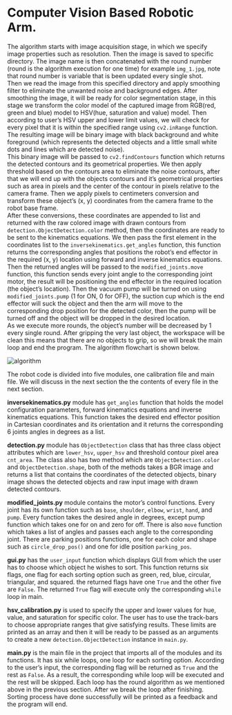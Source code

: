 # Computer Vision Based Robotic Arm.  

The algorithm starts with image acquisition stage, in which we specify image properties such as resolution. Then the 
image is saved to specific directory. The image name is then concatenated with the round number (round is the algorithm 
execution for one time) for example `img_1.jpg`, note that round number is variable that is been updated every single 
shot.  
Then we read the image from this specified directory and apply smoothing filter to eliminate the unwanted noise and background edges. After smoothing the image, it will be ready for color segmentation stage, in this stage we transform the color model of the captured image from RGB(red, green and blue) model to HSV(hue, saturation and value) model. Then according to user’s HSV upper and lower limit values, we will check for every pixel that it is within the specified range using `cv2.inRange` function. The resulting image will be binary image with black background and white foreground (which represents the detected objects and a little small white dots and lines which are detected noise).  
This binary image will be passed to `cv2.findContours` function which returns the detected contours and its geometrical properties. We then apply threshold
based on the contours area to eliminate the noise contours, after that we will end up with the objects contours and it’s geometrical properties such as area in pixels and the center of the contour in pixels relative to the camera frame. Then we apply pixels to centimeters conversion and transform these object’s (x, y) coordinates from the camera frame to the robot base frame.  
After these conversions, these coordinates are appended to list and returned with the raw colored image with drawn contours from `detection.ObjectDetection.color` method, then the coordinates are ready to be sent to the kinematics equations. We then pass the first element in the coordinates list to the `inversekinematics.get_angles` function, this function returns the corresponding angles that positions the robot’s end effector in the required (x, y) location using forward and inverse kinematics equations. Then the returned angles will be passed to the `modified_joints.move` function, this function sends every joint angle to the corresponding joint motor, the result will be positioning the end effector in the required location (the object’s location). Then the vacuum pump will be turned on using `modified_joints.pump` (1 for ON, 0 for OFF), the suction cup which is the end effector will suck the object and then the arm will move to the corresponding drop position for the detected color, then the pump will be turned off and the object will be dropped in the desired location.  
As we execute more rounds, the object’s number will be decreased by 1 every single round. After gripping the very last object, the workspace will be clean this means that there are no objects to grip, so we will break the main loop and end the program. The algorithm flowchart is shown below.  


![algorithm](https://user-images.githubusercontent.com/61477398/88315697-ed27bb00-cd16-11ea-90eb-06a271f805e1.png)    
 
The robot code is divided into five modules, one calibration file and main file. We will
discuss in the next section the the contents of every file in the next section.

**inversekinematics.py** module has `get_angles` function that holds the model
configuration parameters, forward kinematics equations and inverse kinematics
equations. This function takes the desired end effector position in Cartesian
coordinates and its orientation and it returns the corresponding 6 joints angles in
degrees as a list.  

**detection.py** module has `ObjectDetection` class that has three class object
attributes which are `lower_hsv`, `upper_hsv` and threshold contour pixel area `cnt_area`. The
class also has two method which are `ObjectDetection.color` and
`ObjectDetection.shape`, both of the methods takes a BGR image and returns a
list that contains the coordinates of the detected objects, binary image shows the
detected objects and raw input image with drawn detected contours.  

**modified_joints.py** module contains the motor’s control functions. Every joint
has its own function such as `base`, `shoulder`, `elbow`, `wrist`, `hand`, and `pump`.
Every function takes the desired angle in degrees, except pump function which
takes one for on and zero for off. There is also `move` function which takes a list of angles and passes each angle to the corresponding joint. There are parking positions functions, one for each color and shape such as `circle_drop_pos()` and one for idle position `parking_pos`.  

**gui.py** has the `user_input` function which displays GUI from which the user has
to choose which object he wishes to sort. This function returns six flags, one flag
for each sorting option such as green, red, blue, circular, triangular, and squared. the returned flags have one `True` and the other five are `False`. The returned `True` flag will execute only the corresponding `while` loop in main.  

**hsv_calibration.py** is used to specify the upper and lower values for hue, value,
and saturation for specific color. The user has to use the track-bars to choose
appropriate ranges that give satisfying results. These limits are printed as an array
and then it will be ready to be passed as an arguments to create a new `detection.ObjectDetection` instance in `main.py`.  

**main.py** is the main file in the project that imports all of the modules and its
functions. It has six while loops, one loop for each sorting option. According to
the user’s input, the corresponding flag will be returned as `True` and the rest as
`False`. As a result, the corresponding while loop will be executed and the
rest will be skipped. Each loop has the round algorithm as we mentioned above in
the previous section. After we break the loop after finishing. Sorting process have done successfully will be printed as a feedback and the
program will end.  
